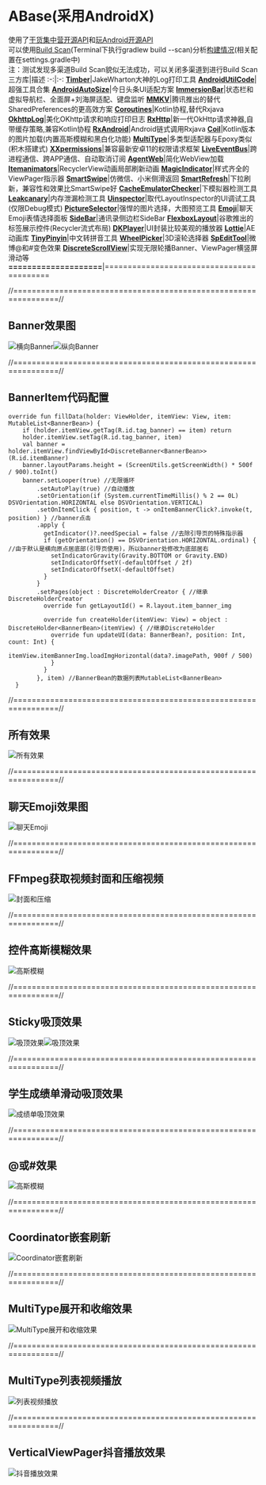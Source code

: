 # ABase(采用AndroidX)
使用了[干货集中营开源API](http://gank.io/api)和[玩Android开源API](https://www.wanandroid.com/blog/show/2)  
可以使用[Build Scan](https://scans.gradle.com/)(Terminal下执行gradlew build --scan)分析[构建情况](https://scans.gradle.com/s/htlaaoofzhtz6)(相关配置在settings.gradle中)  
注：测试发现多渠道Build Scan貌似无法成功，可以关闭多渠道到进行Build Scan
三方库|描述
:-:|:-:
**[Timber](https://github.com/JakeWharton/timber)**|JakeWharton大神的Log打印工具
**[AndroidUtilCode](https://github.com/Blankj/AndroidUtilCode/blob/master/lib/utilcode/README-CN.md)**|超强工具合集
**[AndroidAutoSize](https://github.com/JessYanCoding/AndroidAutoSize)**|今日头条UI适配方案
**[ImmersionBar](https://github.com/gyf-dev/ImmersionBar)**|状态栏和虚拟导航栏、全面屏+刘海屏适配、键盘监听
**[MMKV](https://github.com/Tencent/MMKV)**|腾讯推出的替代SharedPreferences的更高效方案
**[Coroutines](https://github.com/Kotlin/kotlinx.coroutines)**|Kotlin协程,替代Rxjava
**[OkhttpLog](https://github.com/Ayvytr/OKHttpLogInterceptor)**|美化OKhttp请求和响应打印日志
**[RxHttp](https://github.com/liujingxing/okhttp-RxHttp)**|新一代OkHttp请求神器,自带缓存策略,兼容Kotlin协程
**[RxAndroid](https://github.com/ReactiveX/RxAndroid)**|Android链式调用Rxjava
**[Coil](https://github.com/coil-kt/coil)**|Kotlin版本的图片加载(内置高斯模糊和黑白化功能)
**[MultiType](https://github.com/drakeet/MultiType)**|多类型适配器与Epoxy类似(积木搭建式)
**[XXpermissions](https://github.com/getActivity/XXPermissions)**|兼容最新安卓11的权限请求框架
**[LiveEventBus](https://github.com/JeremyLiao/LiveEventBus)**|跨进程通信、跨APP通信、自动取消订阅
**[AgentWeb](https://github.com/Justson/AgentWeb)**|简化WebView加载
**[Itemanimators](https://github.com/mikepenz/ItemAnimators)**|RecyclerView动画局部刷新动画
**[MagicIndicator](https://github.com/hackware1993/MagicIndicator/tree/androidx)**|样式齐全的ViewPager指示器
**[SmartSwipe](https://github.com/luckybilly/SmartSwipe)**|仿微信、小米侧滑返回
**[SmartRefresh](https://github.com/scwang90/SmartRefreshLayout)**|下拉刷新，兼容性和效果比SmartSwipe好
**[CacheEmulatorChecker](https://github.com/happylishang/CacheEmulatorChecker)**|下模拟器检测工具
**[Leakcanary](https://github.com/square/leakcanary/releases)**|内存泄漏检测工具
**[Uinspector](https://github.com/YvesCheung/UInspector)**|取代LayoutInspector的UI调试工具(仅限Debug模式)
**[PictureSelector](https://github.com/LuckSiege/PictureSelector)**|强悍的图片选择，大图预览工具
**[Emoji](https://github.com/vanniktech/Emoji)**|聊天Emoji表情选择面板
**[SideBar](https://github.com/D10NGYANG/DL10SideBar)**|通讯录侧边栏SideBar
**[FlexboxLayout](https://github.com/google/flexbox-layout)**|谷歌推出的标签展示控件(Recycler流式布局)
**[DKPlayer](https://github.com/Doikki/DKVideoPlayer/wiki)**|UI封装比较美观的播放器
**[Lottie](https://github.com/airbnb/lottie-android)**|AE动画库
**[TinyPinyin](https://github.com/promeG/TinyPinyin)**|中文转拼音工具
**[WheelPicker](https://github.com/zyyoona7/WheelPicker)**|3D滚轮选择器
**[SpEditTool](https://github.com/sunhapper/SpEditTool)**|微博@和#变色效果
**[DiscreteScrollView](https://github.com/yarolegovich/DiscreteScrollView)**|实现无限轮播Banner、ViewPager横竖屏滑动等
**====================**|==========================================

//================================================================//
##  Banner效果图  
![横向Banner](https://github.com/caiyoufei/ABase/blob/master/image/horizontal_banner.gif)![纵向Banner](https://github.com/caiyoufei/ABase/blob/master/image/vertical_banner.gif)  

//================================================================//
##  BannerItem代码配置
~~~
override fun fillData(holder: ViewHolder, itemView: View, item: MutableList<BannerBean>) {
    if (holder.itemView.getTag(R.id.tag_banner) == item) return
    holder.itemView.setTag(R.id.tag_banner, item)
    val banner = holder.itemView.findViewById<DiscreteBanner<BannerBean>>(R.id.itemBanner)
    banner.layoutParams.height = (ScreenUtils.getScreenWidth() * 500f / 900).toInt()
    banner.setLooper(true) //无限循环
        .setAutoPlay(true) //自动播放
        .setOrientation(if (System.currentTimeMillis() % 2 == 0L) DSVOrientation.HORIZONTAL else DSVOrientation.VERTICAL)
        .setOnItemClick { position, t -> onItemBannerClick?.invoke(t, position) } //banner点击
        .apply {
          getIndicator()?.needSpecial = false //去除引导页的特殊指示器
          if (getOrientation() == DSVOrientation.HORIZONTAL.ordinal) { //由于默认是横向原点居底部(引导页使用)，所以banner处修改为底部居右
            setIndicatorGravity(Gravity.BOTTOM or Gravity.END)
            setIndicatorOffsetY(-defaultOffset / 2f)
            setIndicatorOffsetX(-defaultOffset)
          }
        }
        .setPages(object : DiscreteHolderCreator { //继承DiscreteHolderCreator
          override fun getLayoutId() = R.layout.item_banner_img

          override fun createHolder(itemView: View) = object : DiscreteHolder<BannerBean>(itemView) { //继承DiscreteHolder
            override fun updateUI(data: BannerBean?, position: Int, count: Int) {
              itemView.itemBannerImg.loadImgHorizontal(data?.imagePath, 900f / 500)
            }
          }
        }, item) //BannerBean的数据列表MutableList<BannerBean>
  }
~~~

//================================================================//
##  所有效果
![所有效果](https://github.com/caiyoufei/ABase/blob/master/image/all_effect.png)

//================================================================//
##  聊天Emoji效果图
![聊天Emoji](https://github.com/caiyoufei/ABase/blob/master/image/emoji_chat.gif)

//================================================================//
##  FFmpeg获取视频封面和压缩视频
![封面和压缩](https://github.com/caiyoufei/ABase/blob/master/image/video_cover_compress.gif)

//================================================================//
##  控件高斯模糊效果
![高斯模糊](https://github.com/caiyoufei/ABase/blob/master/image/blur.png)

//================================================================//
##  Sticky吸顶效果
![吸顶效果](https://github.com/caiyoufei/ABase/blob/master/image/sticky.gif)![吸顶效果](https://github.com/caiyoufei/ABase/blob/master/image/sticky2.gif)

//================================================================//
##  学生成绩单滑动吸顶效果
![成绩单吸顶效果](https://github.com/caiyoufei/ABase/blob/master/image/sticky_score.gif)

//================================================================//
##  @或#效果
![高斯模糊](https://github.com/caiyoufei/ABase/blob/master/image/at_topic.gif)

//================================================================//
##  Coordinator嵌套刷新
![Coordinator嵌套刷新](https://github.com/caiyoufei/ABase/blob/master/image/coordinator_refresh.gif)

//================================================================//
##  MultiType展开和收缩效果
![MultiType展开和收缩效果](https://github.com/caiyoufei/ABase/blob/master/image/epoxy_expand.gif)

//================================================================//
##  MultiType列表视频播放
![列表视频播放](https://github.com/caiyoufei/ABase/blob/master/image/video_list_play.gif)

//================================================================//
##  VerticalViewPager抖音播放效果
![抖音播放效果](https://github.com/caiyoufei/ABase/blob/master/image/play_pager.gif)
